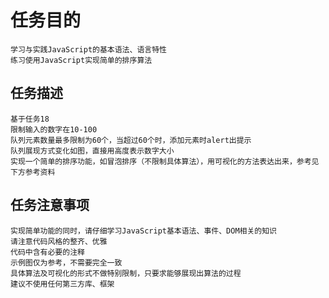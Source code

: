 任务目的
====
    学习与实践JavaScript的基本语法、语言特性
    练习使用JavaScript实现简单的排序算法
任务描述
----
    基于任务18
    限制输入的数字在10-100
    队列元素数量最多限制为60个，当超过60个时，添加元素时alert出提示
    队列展现方式变化如图，直接用高度表示数字大小
    实现一个简单的排序功能，如冒泡排序（不限制具体算法），用可视化的方法表达出来，参考见下方参考资料
任务注意事项
----
    实现简单功能的同时，请仔细学习JavaScript基本语法、事件、DOM相关的知识
    请注意代码风格的整齐、优雅
    代码中含有必要的注释
    示例图仅为参考，不需要完全一致
    具体算法及可视化的形式不做特别限制，只要求能够展现出算法的过程
    建议不使用任何第三方库、框架
